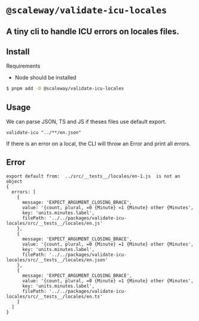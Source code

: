 # `@scaleway/validate-icu-locales`

## A tiny cli to handle ICU errors on locales files.

## Install

Requirements

- Node should be installed

```bash
$ pnpm add -D @scaleway/validate-icu-locales
```

## Usage

We can parse JSON, TS and JS if theses files use default export.

```
validate-icu "../**/en.json"
```

If there is an error on a local, the CLI will throw an Error and print all errors.

## Error

```
export default from:  ../src/__tests__/locales/en-1.js  is not an object
{
  errors: [
    {
      message: 'EXPECT_ARGUMENT_CLOSING_BRACE',
      value: '{count, plural, =0 {Minute} =1 {Minute} other {Minutes',
      key: 'units.minutes.label',
      filePath: '../../packages/validate-icu-locales/src/__tests__/locales/en.js'
    },
    {
      message: 'EXPECT_ARGUMENT_CLOSING_BRACE',
      value: '{count, plural, =0 {Minute} =1 {Minute} other {Minutes',
      key: 'units.minutes.label',
      filePath: '../../packages/validate-icu-locales/src/__tests__/locales/en.json'
    },
    {
      message: 'EXPECT_ARGUMENT_CLOSING_BRACE',
      value: '{count, plural, =0 {Minute} =1 {Minute} other {Minutes',
      key: 'units.minutes.label',
      filePath: '../../packages/validate-icu-locales/src/__tests__/locales/en.ts'
    }
  ]
}
```
